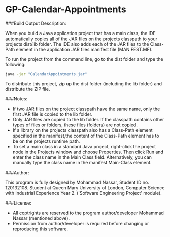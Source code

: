 # GP-Calendar-Appointments

###Build Output Description:

When you build a Java application project that has a main class, the IDE
automatically copies all of the JAR
files on the projects classpath to your projects dist/lib folder. The IDE
also adds each of the JAR files to the Class-Path element in the application
JAR files manifest file (MANIFEST.MF).

To run the project from the command line, go to the dist folder and
type the following:
```sh
java -jar "CalendarAppointments.jar" 
```
To distribute this project, zip up the dist folder (including the lib folder)
and distribute the ZIP file.

###Notes:

* If two JAR files on the project classpath have the same name, only the first
JAR file is copied to the lib folder.
* Only JAR files are copied to the lib folder.
If the classpath contains other types of files or folders, these files (folders)
are not copied.
* If a library on the projects classpath also has a Class-Path element
specified in the manifest,the content of the Class-Path element has to be on
the projects runtime path.
* To set a main class in a standard Java project, right-click the project node
in the Projects window and choose Properties. Then click Run and enter the
class name in the Main Class field. Alternatively, you can manually type the
class name in the manifest Main-Class element.

###Author:

This program is fully designed by Mohammad Nassar, Student ID no. 120132108.
Student at Queen Mary University of London, Computer Science with Industrial Experience Year 2. ('Software Engineering Project' module).

###License:

* All coptrights are reserved to the program author/developer Mohammad Nassar (mentioned above).
* Permission from author/developer is required before changing or reproducing this software.
